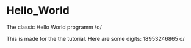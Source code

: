 # Hello_World
The classic Hello World programm \o/


This is made for the the tutorial.
Here are some digits: 18953246865
o/
